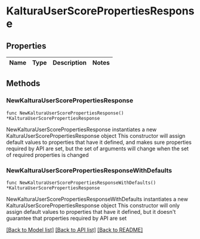 # KalturaUserScorePropertiesResponse

## Properties

Name | Type | Description | Notes
------------ | ------------- | ------------- | -------------

## Methods

### NewKalturaUserScorePropertiesResponse

`func NewKalturaUserScorePropertiesResponse() *KalturaUserScorePropertiesResponse`

NewKalturaUserScorePropertiesResponse instantiates a new KalturaUserScorePropertiesResponse object
This constructor will assign default values to properties that have it defined,
and makes sure properties required by API are set, but the set of arguments
will change when the set of required properties is changed

### NewKalturaUserScorePropertiesResponseWithDefaults

`func NewKalturaUserScorePropertiesResponseWithDefaults() *KalturaUserScorePropertiesResponse`

NewKalturaUserScorePropertiesResponseWithDefaults instantiates a new KalturaUserScorePropertiesResponse object
This constructor will only assign default values to properties that have it defined,
but it doesn't guarantee that properties required by API are set


[[Back to Model list]](../README.md#documentation-for-models) [[Back to API list]](../README.md#documentation-for-api-endpoints) [[Back to README]](../README.md)


